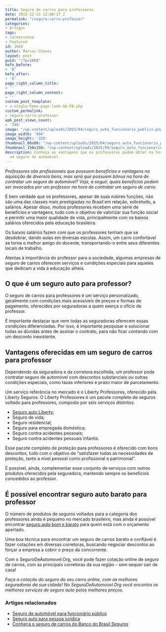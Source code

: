 ```yaml
---
title: Seguro de carros para professores
date: 2015-12-23 12:00:17 Z
permalink: "/seguro-carro-professor"
categories:
- Artigos
tags:
- cornerstone
- Featured
id: 1668
author: Marcos Chaves
layout: post
guid: "/?p=1668"
hefo_before:
- '0'
hefo_after:
- '0'
page_right_column_title:
- ''
page_right_column_content:
- ''
custom_post_template:
- u-single-home-page-look-GA-FB.php
custom_permalink:
- seguro-carro-professor
wpb_post_views_count:
- '749'
image: "/wp-content/uploads/2015/04/seguro_auto_funcionario_publico.png"
image_width: '494'
image_height: '328'
thumbnail_80x80: "/wp-content/uploads/2015/04/seguro_auto_funcionario_publico-80x80.png"
thumbnail_150x150: "/wp-content/uploads/2015/04/seguro_auto_funcionario_publico-150x150.png"
description: Conheça as vantagens que os professores podem obter na hora de contratar
  um seguro de automóvel.
---
```


_Professores são profissionais que possuem benefícios e vantagens na aquisição de diversos bens, mas será que possuem bônus na hora de contratar um seguro de automóvel? Veja, a seguir, quais benefícios podem ser invocados por um professor na hora de contratar um seguro de carro._

É bem verdade que os professores, apesar de suas nobres funções, não são uma das classes mais prestigiadas no Brasil em relação, sobretudo, a salários. Apesar disso, muitos professores recebem uma série de benefícios e vantagens, tudo com o objetivo de valorizar sua função social e permitir uma maior qualidade de vida, principalmente com os baixos salários oferecidos pela educação brasileira.

Os baixos salários fazem com que os professores tenham que se desdobrar, dando aulas em diversas escolas. Assim, um carro confortável se torna o melhor amigo do docente, transportando-o entre seus diferentes locais de trabalho.

Atentas à importância do professor para a sociedade, algumas empresas de seguro de carros oferecem serviços e condições especiais para aqueles que dedicam a vida à educação alheia.

## O que é um seguro auto para professor?

O seguro de carros para professores é um serviço personalizado, geralmente com condições mais acessíveis de preços e formas de pagamento, oferecidos por seguradoras a quem exerça o ofício de professor.

É importante destacar que nem todas as seguradoras oferecem essas condições diferenciadas. Por isso, é importante pesquisar e solucionar todas as dúvidas antes de assinar o contrato, para não ficar contando com um desconto inexistente.

## Vantagens oferecidas em um seguro de carros para professor

Dependendo da seguradora e da corretora escolhida, um professor pode contratar seguro de automóvel com descontos substanciais ou outras condições especiais, como taxas inferiores e prazo maior de parcelamento.

Um serviço referência no mercado é o Liberty Professores, oferecido pela Liberty Seguros. O Liberty Professores é um pacote completo de seguros voltado para professores, composto por seis serviços distintos:

  * [Seguro auto Liberty](/liberty-seguros-auto);
  * Seguro de vida;
  * Seguro residencial;
  * Seguro para empregada doméstica;
  * Seguro contra acidentes pessoais;
  * Seguro contra acidentes pessoais infantis.

Esse pacote completo de proteção para professores é oferecido com bons descontos, tudo com o objetivo de “satisfazer todas as necessidades de proteção, tanto a nível pessoal como profissional e patrimonial”.

É possível, ainda, complementar esse conjunto de serviços com outros produtos oferecidos pela seguradora, mantendo sempre os benefícios concedidos ao professor.

## É possível encontrar seguro auto barato para professor

O número de produtos de seguros voltados para a categoria dos professores ainda é pequeno no mercado brasileiro, mas ainda é possível encontrar [seguro auto bom e barato](/guia-rapido-para-contratar-um-seguro-bom-e-barato) para quem está com o orçamento apertado.

Uma boa técnica para encontrar um seguro de carros barato e confiável é fazer cotações em diversas corretoras, buscando negociar descontos ao forçar a empresa a cobrir o preço da concorrente.

Com o SeguroDeAutomovel.Org, você pode fazer cotação online de seguro de carros, com as principais corretoras da sua região – sem sequer sair de casa!

_Faça a cotação do seguro do seu carro online, com as melhores seguradoras da sua cidade! No SeguroDeAutomovel.Org você encontra os melhores serviços de seguro auto pelos melhores preços._

### Artigos relacionados

  * <a href="/seguro-auto-funcionario-publico-existe-diferenca" target="_blank">Seguro de automóvel para funcionário público</a>
  * <a href="/seguro-auto-pessoa-juridica" target="_blank">Seguro auto para pessoa jurídica</a>
  * <a href="/seguro-auto-banco-do-brasil" target="_blank">Conheça o seguro de carros do Banco do Brasil Seguros</a>